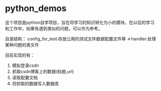 # python_demos

这个项目是python自学项目，旨在将学习的知识转化为小的模块，在以后的学习和工作中，如果有遇到类似的问题，可以作为参考。

目录结构：
config_for_test:存放公用的测试文件数据配置文件等
＊handler:处理某种问题的类文件

目前实现的有：
1. 模拟登录csdn
2. 抓取csdn博客上的数据(标题,url)
3. 读取配置文档
4. 将抓取的数据写入数据库

